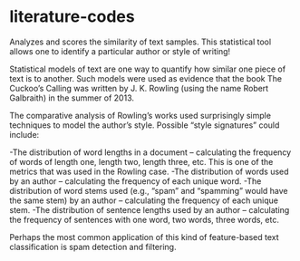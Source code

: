 # literature-codes
Analyzes and scores the similarity of text samples.  This statistical tool allows one to identify a particular author or style of writing!

Statistical models of text are one way to quantify how similar one piece of text is to another. Such models were used as evidence that the book The Cuckoo’s Calling was written by J. K. Rowling (using the name Robert Galbraith) in the summer of 2013.

The comparative analysis of Rowling’s works used surprisingly simple techniques to model the author’s style. Possible “style signatures” could include:

-The distribution of word lengths in a document – calculating the frequency of words of length one, length two, length three, etc. This is one of the metrics that was used in the Rowling case.
-The distribution of words used by an author – calculating the frequency of each unique word.
-The distribution of word stems used (e.g., “spam” and “spamming” would have the same stem) by an author – calculating the frequency of each unique stem.
-The distribution of sentence lengths used by an author – calculating the frequency of sentences with one word, two words, three words, etc.

Perhaps the most common application of this kind of feature-based text classification is spam detection and filtering.

